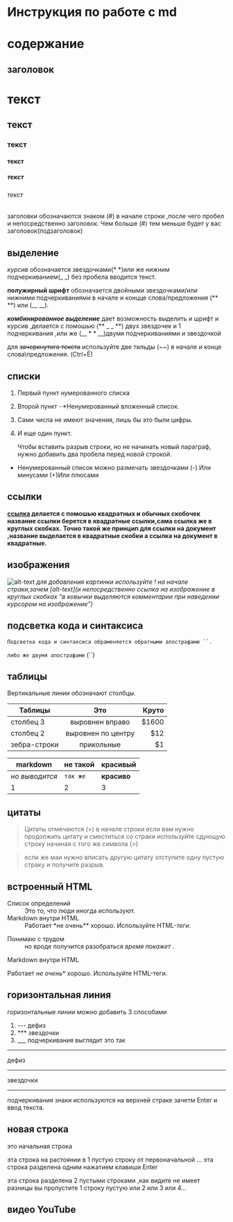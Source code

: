 # Инструкция по работе с md 

# содержание 
## заголовок
# текст 
## текст 
### текст 
#### текст
##### текст
###### текст 

 заголовки обозначаются знаком (#) в начале строки ,после чего пробел и непосредственно заголовок. Чем больше (#) тем меньше будет у вас заголовок(подзаголовок)

## выделение 
*курсив* обозначается звездочками(* *)или же нижним подчеркиванием(_ _) без пробела вводится текст.

**полужирный шрифт** обозначается двойными звездочками/или нижними подчеркиваниями в начале и концце слова/предложения (** **) или (__ __).

**_комбинированное выделение_** дает возможность выделить и шрифт и курсив ,делается с помошью (** _ _ **) двух звездочек и 1 подчеркивания ,или же (__ * * __)двумя подчеркиваниями и звездочкой 

для ~~зачеркнутого текста~~ используйте две тильды (~~) в начале и конце слова\предложения. (Ctrl+Ё)
## списки 
1. Первый пункт нумерованного списка
2. Второй пункт
⋅⋅*Ненумерованный вложенный список.
1. Сами числа не имеют значения, лишь бы это были цифры.
4. И еще один пункт.

        
    Чтобы вставить разрыв строки, но не начинать новый параграф, нужно добавить два пробела перед новой строкой.

* Ненумерованный список можно размечать звездочками
(-) Или минусами
(+)Или плюсами
## ссылки 

__[ссылка](https://gb.ru/lessons/261857) делается с помошью квадратных и обычных скобочек название ссылки берется в квадратные ссылки,сама ссылка же в круглых скобках.__
__Точно такой же принцип для ссылки на документ ,название выделается в квадратные скобки а ссылка на документ в квадратные.__

## изображения 

![alt-text](https://lubopitnie.ru/wp-content/uploads/2020/08/geekbrains-otzyvy.png "текст который будет при наведении на изображение")
_для добавления картинки используйте ! на начале страки,зачем [alt-text](и непосредственно ссылка на изображение в круглых скобках "в ковычки выделяются комментарии при наведении курсором на изображение")_
## подсветка кода и синтаксиса 
`Подсветка кода и синтаксиса обраменяется обратными апострафами ``.` 

``либо же двумя апострафами`` (``)

## таблицы 

Вертикальные линии обозначают столбцы.

| Таблицы       | Это                | Круто |
| ------------- |:------------------:| -----:|
| столбец 3     | выровнен вправо    | $1600 |
| столбец 2     | выровнен по центру |   $12 |
| зебра-строки  | прикольные         |    $1 |

markdown | не такой| красивый 
--- | --- | ---
*но выводится*| ``так же`` | __красиво__
1|2|3


## цитаты 
>Цитаты отмечаются (>) в начале строки 
>если вам нужно продолжить цитату и сместиться со страки используйте сдующую строку начиная с того же символа (>)

>если же маи нужно вписать другую цитату отступите одну пустую страку и получите разрыв.
## встроенный HTML  
<dl>
  <dt>Список определений</dt>
  <dd>Это то, что люди иногда используют.</dd>

  <dt>Markdown внутри HTML</dt>
  <dd>Работает *не очень** хорошо. Используйте HTML-<em>теги</em>.</dd>
</dl>

<dt> Понимаю с трудом</dt>
<dd>но вроде получится разобраться <em>время покажет </em>.</dd>


Markdown внутри HTML

Работает *не очень** хорошо. Используйте HTML-теги.


## горизонтальная линия 
горизонтальные линии можно добавить 3 способами 
1. --- дефиз 
2. *** звездочки 
3. ___ подчеркивания 
выглядит это так 
--- 
дефиз 
*** 
звездочки 
___
подчеркивания 
знаки используются на верхней страке зачетм Enter и ввод текста.

## новая строка 

это начальная строка 

эта строка на растоянии в 1 пустую строку от первоначальной ...
эта строка разделена одним нажатием клавиши Enter


эта строка разделена 2 пустыми строками ,как видите не имеет разницы вы пропустите 1 строку пустую или 2 или 3 или 4...

## видео YouTube 